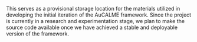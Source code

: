 This serves as a provisional storage location for the materials utilized in developing the initial iteration of the AuCALME framework. Since the project is currently in a research and experimentation stage, we plan to make the source code available once we have achieved a stable and deployable version of the framework.
